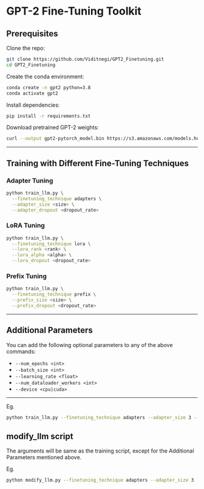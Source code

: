 
# GPT-2 Fine-Tuning Toolkit

## Prerequisites

Clone the repo:

```bash
git clone https://github.com/Viditnegi/GPT2_Finetuning.git
cd GPT2_Finetuning
```

Create the conda environment:

```bash
conda create -n gpt2 python=3.8
conda activate gpt2
```

Install dependencies:

```bash
pip install -r requirements.txt
```

Download pretrained GPT-2 weights:

```bash
curl --output gpt2-pytorch_model.bin https://s3.amazonaws.com/models.huggingface.co/bert/gpt2-pytorch_model.bin
```

---

## Training with Different Fine-Tuning Techniques

### Adapter Tuning

```bash
python train_llm.py \
  --finetuning_technique adapters \
  --adapter_size <size> \
  --adapter_dropout <dropout_rate>
```

### LoRA Tuning

```bash
python train_llm.py \
  --finetuning_technique lora \
  --lora_rank <rank> \
  --lora_alpha <alpha> \
  --lora_dropout <dropout_rate>
```

### Prefix Tuning

```bash
python train_llm.py \
  --finetuning_technique prefix \
  --prefix_size <size> \
  --prefix_dropout <dropout_rate>
```

---

## Additional Parameters

You can add the following optional parameters to any of the above commands:

- `--num_epochs <int>`
- `--batch_size <int>`
- `--learning_rate <float>`
- `--num_dataloader_workers <int>`
- `--device <cpu|cuda>`

---

Eg.
```bash
python train_llm.py --finetuning_technique adapters --adapter_size 3 --device cuda
```
## modify_llm script

The arguments will be same as the training script, except for the Additional Parameters mentioned above.

Eg. 
```bash
python modify_llm.py --finetuning_technique adapters --adapter_size 3
```